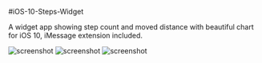 #iOS-10-Steps-Widget

A widget app showing step count and moved distance with beautiful chart for iOS 10, iMessage extension included.

![screenshot](https://raw.githubusercontent.com/Wildog/iOS-10-Steps-Widget/master/steps-widget.gif)
![screenshot](https://raw.githubusercontent.com/Wildog/iOS-10-Steps-Widget/master/chart-view.png)
![screenshot](https://raw.githubusercontent.com/Wildog/iOS-10-Steps-Widget/master/steps-imsg-ext.png)
